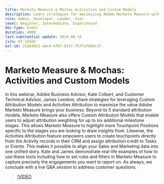 ```yaml
---
title: Marketo Measure & Mochas Activities and Custom Models
description: Learn strategies for maximizing Adobe Marketo Measure with Custom Attribution Models and Activities Attribution. Join Adobe experts Kate Colbert and James Leedom as they demonstrate how to adjust attribution weighting, create touchpoints from CRM activities, and align Sales and Marketing data. Discover real-life examples and get your questions answered in a live Q&A session.
role: Admin, Developer, Leader, User
level: Beginner, Intermediate, Experienced
doc-type: Event
duration: 4080
last-substantial-update: 2024-08-16
jira: KT-15926
exl-id: 21a6d921-abe4-4787-b51f-f57faf669c1f
---
```

# Marketo Measure & Mochas: Activities and Custom Models

In this webinar, Adobe Business Advisor, Kate Colbert, and Customer Technical Advisor, James Leedom, share strategies for leveraging Custom Attribution Models and Activities Attribution to maximize the value Adobe Marketo Measure brings your business. Beyond its 5 standard attribution models, Marketo Measure also offers Custom Attribution Models that enable users to adjust attribution weighting for up to six additional milestone stages. This allows Marketo Measure to highlight more Touchpoint Positions specific to the stages you are looking to draw insights from. Likewise, the Activities Attribution feature empowers users to create touchpoints directly from the Activity records in their CRM and assign attribution credit to Tasks or Events. This makes it possible to align your Sales and Marketing data into one unified story. Kate and James demonstrate real-life examples of how to use these tools including how to set rules and filters in Marketo Measure to capture precisely the engagements you want to report on. As always, we conclude with a live Q&A session to address customer questions.

>[!VIDEO](https://video.tv.adobe.com/v/3432603/?learn=on)
